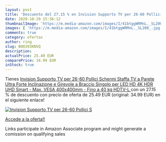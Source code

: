 ```yaml
---
layout: post
title: 'Descuento del 27.15 % en Invision Supporto TV per 26-60 Pollici S'
date: 2020-10-29 15:36:12
thumbnailImage: 'https://m.media-amazon.com/images/I/41btggWRMnL._SL200_.jpg'
images: [ 'https://m.media-amazon.com/images/I/41btggWRMnL._SL200_.jpg' ]
comments: true
category: ofertas
author: ring
slug: B00393KNVQ
description:
actualPrice: 25.49 EUR
comparePrice: 34.99 EUR
inStock: true
---
```


Tienes [Invision Supporto TV per 26-60 Pollici Schermi Staffa TV a Parete Ultra Forte Inclinazione e Girevole a Braccio Singolo per LED HD 4K HDR UHD Smart - Max. VESA 400x400mm - Fino a 40 kg  HDTV-L ](https://www.amazon.it/dp/B00393KNVQ/?tag=tolees00-21) con un 27.15 % de descuento con precio de oferta de 25.49 EUR (original: 34.99 EUR) en el siguiente enlace!

[![Invision Supporto TV per 26-60 Pollici S](https://m.media-amazon.com/images/I/41btggWRMnL._SL200_.jpg)](https://www.amazon.it/dp/B00393KNVQ/?tag=tolees00-21)

[Accede a la oferta!!](https://www.amazon.it/dp/B00393KNVQ/?tag=tolees00-21)

Links participate in Amazon Associate program and might generate a comission on qualifying sales


